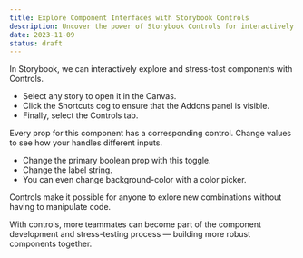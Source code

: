 ```yaml
---
title: Explore Component Interfaces with Storybook Controls
description: Uncover the power of Storybook Controls for interactively stress-testing component interfaces. Deepen your understanding of component behavior with real-time, interactive updates, enabling a thorough exploration of component capabilities.
date: 2023-11-09
status: draft
---
```


In Storybook, we can interactively explore and stress-tost components with Controls.

- Select any story to open it in the Canvas.
- Click the Shortcuts cog to ensure that the Addons panel is visible.
- Finally, select the Controls tab.

Every prop for this component has a corresponding control.
Change values to see how your handles different inputs.

- Change the primary boolean prop with this toggle.
- Change the label string.
- You can even change background-color with a color picker.

Controls make it possible for anyone to exlore new combinations without having to manipulate code.

With controls, more teammates can become part of the component development and stress-testing process — building more robust components together.
